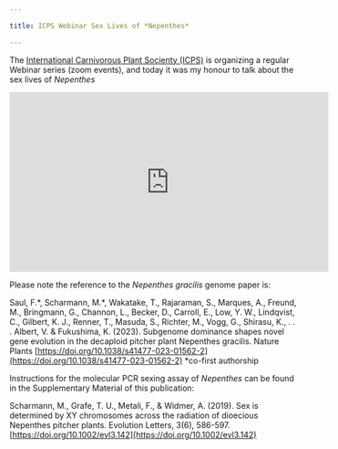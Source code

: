 ```yaml
---

title: ICPS Webinar Sex Lives of *Nepenthes*

---
```


The [International Carnivorous Plant Socienty (ICPS)](https://www.carnivorousplants.org/) is organizing a regular Webinar series (zoom events), and today it was my honour to talk about the sex lives of *Nepenthes*


<iframe width="560" height="315" src="https://www.youtube.com/embed/BgNPSzf7xj8?si=y26AUcMEq_kuV7hF" title="YouTube video player" frameborder="0" allow="accelerometer; autoplay; clipboard-write; encrypted-media; gyroscope; picture-in-picture; web-share" referrerpolicy="strict-origin-when-cross-origin" allowfullscreen></iframe>


Please note the reference to the *Nepenthes gracilis* genome paper is:


Saul, F.\*, Scharmann, M.\*, Wakatake, T., Rajaraman, S., Marques, A., Freund, M., Bringmann, G., Channon, L., Becker, D., Carroll, E., Low, Y. W., Lindqvist, C., Gilbert, K. J., Renner, T., Masuda, S., Richter, M., Vogg, G., Shirasu, K., . . . Albert, V. & Fukushima, K. (2023). Subgenome dominance shapes novel gene evolution in the decaploid pitcher plant Nepenthes gracilis. Nature Plants [https://doi.org/10.1038/s41477-023-01562-2](https://doi.org/10.1038/s41477-023-01562-2)
 \*co-first authorship 



Instructions for the molecular PCR sexing assay of *Nepenthes* can be found in the Supplementary Material of this publication:

Scharmann, M., Grafe, T. U., Metali, F., & Widmer, A. (2019). Sex is determined by XY chromosomes across the radiation of dioecious Nepenthes pitcher plants. Evolution Letters, 3(6), 586-597. [https://doi.org/10.1002/evl3.142](https://doi.org/10.1002/evl3.142)

